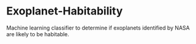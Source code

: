 # Exoplanet-Habitability
Machine learning classifier to determine if exoplanets identified by NASA are likely to be habitable. 
